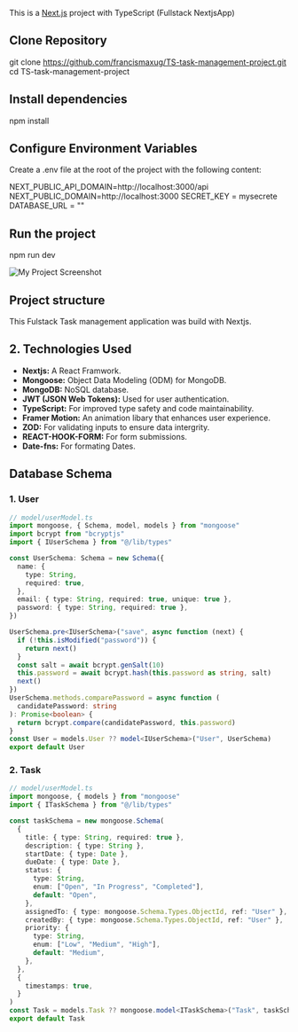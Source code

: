 This is a [Next.js](https://nextjs.org/) project with TypeScript (Fullstack NextjsApp)

## Clone Repository

git clone https://github.com/francismaxug/TS-task-management-project.git
cd TS-task-management-project

## Install dependencies

npm install

## Configure Environment Variables

Create a .env file at the root of the project with the following content:

NEXT_PUBLIC_API_DOMAIN=http://localhost:3000/api
NEXT_PUBLIC_DOMAIN=http://localhost:3000
SECRET_KEY = mysecrete
DATABASE_URL = ""

## Run the project

npm run dev

![My Project Screenshot](/images/Screenshot(890).png)

## Project structure
This Fulstack Task management application was build with Nextjs.
## 2. Technologies Used
* **Nextjs:**  A React Framwork.
* **Mongoose:**  Object Data Modeling (ODM) for MongoDB.
* **MongoDB:**  NoSQL database.
* **JWT (JSON Web Tokens):**  Used for user authentication.
* **TypeScript:**  For improved type safety and code maintainability.
* **Framer Motion:**  An animation libary that enhances user experience.
* **ZOD:**  For validating inputs to ensure data intergrity.
* **REACT-HOOK-FORM:**  For form submissions.
* **Date-fns:**  For formating Dates.


##  Database Schema
### 1. User
```typeScript
// model/userModel.ts
import mongoose, { Schema, model, models } from "mongoose"
import bcrypt from "bcryptjs"
import { IUserSchema } from "@/lib/types"

const UserSchema: Schema = new Schema({
  name: {
    type: String,
    required: true,
  },
  email: { type: String, required: true, unique: true },
  password: { type: String, required: true },
})

UserSchema.pre<IUserSchema>("save", async function (next) {
  if (!this.isModified("password")) {
    return next()
  }
  const salt = await bcrypt.genSalt(10)
  this.password = await bcrypt.hash(this.password as string, salt)
  next()
})
UserSchema.methods.comparePassword = async function (
  candidatePassword: string
): Promise<boolean> {
  return bcrypt.compare(candidatePassword, this.password)
}
const User = models.User ?? model<IUserSchema>("User", UserSchema)
export default User

```

### 2. Task
```typeScript
// model/userModel.ts
import mongoose, { models } from "mongoose"
import { ITaskSchema } from "@/lib/types"

const taskSchema = new mongoose.Schema(
  {
    title: { type: String, required: true },
    description: { type: String },
    startDate: { type: Date },
    dueDate: { type: Date },
    status: {
      type: String,
      enum: ["Open", "In Progress", "Completed"],
      default: "Open",
    },
    assignedTo: { type: mongoose.Schema.Types.ObjectId, ref: "User" },
    createdBy: { type: mongoose.Schema.Types.ObjectId, ref: "User" },
    priority: {
      type: String,
      enum: ["Low", "Medium", "High"],
      default: "Medium",
    },
  },
  {
    timestamps: true,
  }
)
const Task = models.Task ?? mongoose.model<ITaskSchema>("Task", taskSchema)
export default Task


```



